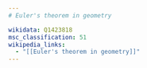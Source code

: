 ```yaml
---
# Euler's theorem in geometry

wikidata: Q1423818
msc_classification: 51
wikipedia_links:
  - "[[Euler's theorem in geometry]]"
---
```


